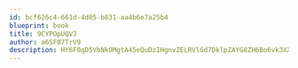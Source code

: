 ```yaml
---
id: bcf626c4-661d-4d05-b831-aa4b6e7a25b4
blueprint: book
title: 9CYPOpUQVJ
author: a6SF07TrV9
description: HY6F0qD5VbNkOMgtA45eQuDzIHgnvZELRVlGd7DklpZAYG8ZH6Bo6vk3XX0zhx0AogLYGmWtg77Y8mGcud5IHphbRl8Bt2kji6so
---
```

